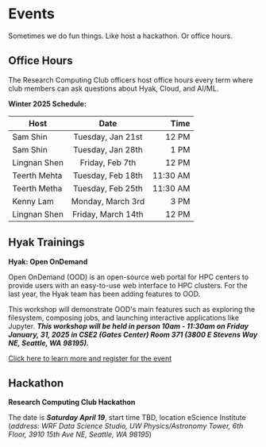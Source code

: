 # Events

Sometimes we do fun things. Like host a hackathon. Or office hours.

## Office Hours

The Research Computing Club officers host office hours every term where club members can ask questions about Hyak, Cloud, and AI/ML.

**Winter 2025 Schedule:**

| Host        |      Date           |   Time   |
| ------------- | :-----------:     | -----:   |
| Sam Shin      | Tuesday, Jan 21st | 12 PM    |
| Sam Shin      | Tuesday, Jan 28th |  1 PM    |
| Lingnan Shen  | Friday, Feb 7th   |  12 PM   |
| Teerth Mehta  | Tuesday, Feb 18th | 11:30 AM |
| Teerth Metha  | Tuesday, Feb 25th | 11:30 AM |
| Kenny Lam     | Monday, March 3rd | 3 PM     |
| Lingnan Shen  | Friday, March 14th| 12 PM    |

## Hyak Trainings

**Hyak: Open OnDemand**

Open OnDemand (OOD) is an open-source web portal for HPC centers to provide users with an easy-to-use web interface to HPC clusters. For the last year, the Hyak team has been adding features to OOD.

This workshop will demonstrate OOD's main features such as exploring the filesystem, composing jobs, and launching interactive applications like Jupyter. **_This workshop will be held in person 10am - 11:30am on Friday January, 31, 2025 in CSE2 (Gates Center) Room 371 (3800 E Stevens Way NE, Seattle, WA 98195)._**

[Click here to learn more and register for the event](https://form.jotform.com/finchkn/hyak-open-ondemand)

## Hackathon

**Research Computing Club Hackathon**

The date is **_Saturday April 19_**, start time TBD, location eScience Institute (_address: WRF Data Science Studio, UW Physics/Astronomy Tower, 6th Floor, 3910 15th Ave NE, Seattle, WA 98195_)

